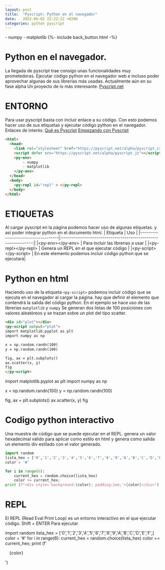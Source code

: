 ```yaml
---
layout: post
title:  "Pyscript: Python en el navegador"
date:   2022-06-02 22:22:22 +0200
categories: python pyscript
---
```

<link rel="preconnect" href="https://fonts.gstatic.com">
<link href="https://fonts.googleapis.com/css2?family=Open+Sans:wght@300&display=swap" rel="stylesheet">
<style>

.highlight{
  max-height: 60vh;
  /*overflow: scroll;*/

}

</style>
<!-- <link rel="stylesheet" href="https://pyscript.net/alpha/pyscript.css" /> -->
<script defer src="https://pyscript.net/alpha/pyscript.js"></script>
<py-env>
    - numpy
    - matplotlib
</py-env>
{%- include back_button.html -%}


# Python en el navegador.
<!--excerpt.start-->
La llegada de pyscript trae consigo unas funcionalidades muy prometedoras. 
Ejecutar código python en el navegador web e incluso poder aprovechar algunas de sus librerías más usadas.
Actualmente aún en su fase alpha Un proyecto de lo más interesante. 
<a href="https://pyscript.net/">Pyscript.net</a>

<!--excerpt.end-->
# ENTORNO
Para usar pyscript basta con incluir enlace a su código. 
Con esto podemos hacer uso de sus etiquetas y ejecutar código python en el navegador. 
Enlaces de interés: 
<a href="https://github.com/pyscript/pyscript/blob/main/README.md">Qué es Pyscript</a> 
<a href="https://github.com/pyscript/pyscript/blob/main/docs/tutorials/getting-started.md">Empezando con Pyscript</a>


```html
<html>
  <head>
    <link rel="stylesheet" href="https://pyscript.net/alpha/pyscript.css" />
    <script defer src="https://pyscript.net/alpha/pyscript.js"></script>
    <py-env>
        - numpy
        - matplotlib
    </py-env>
  </head>
  <body> 
    <py-repl id="repl" > </py-repl>
  </body>
</html>
```
# ETIQUETAS
Al cargar pyscript en la página podemos hacer uso de algunas etiquetas. 
y así poder integrar python en el documento html.
| Etiqueta                           |                                     Uso                         |
|------------------------------------|:---------------------------------------------------------------:|
|&lt;py-env&gt;&lt;/py-env&gt;       |  Para incluir las librerias a usar                              |
|&lt;py-repl&gt;&lt;/py-repl&gt;     |  Genera un REPL en el que ejecutar código                       |
|&lt;py-script&gt;&lt;/py-script&gt; |  En este elemento podemos incluir código python que se ejecutará|

# Python en html
Haciendo uso de la etiqueta `<py-script>` podemos incluir código que se ejecuta en el navegador al cargar la página.
hay que definir el elemento que contendrá la salida del código python. 
En el ejemplo se hace uso de las librerias `matplotlib` y `numpy` 
Se generan dos listas de 100 posiciones con valores aleatóreos
y se trazan sobre un plot del tipo scatter.
```html
<div id="plot"></div> 
<py-script output="plot">
import matplotlib.pyplot as plt
import numpy as np

x = np.random.randn(100)
y = np.random.randn(100)

fig, ax = plt.subplots()
ax.scatter(x, y)
fig
</py-script> 
```

<div id="plot"></div> 
<py-script output="plot">
import matplotlib.pyplot as plt
import numpy as np

x = np.random.randn(100)
y = np.random.randn(100)

fig, ax = plt.subplots()
ax.scatter(x, y)
fig
                 
</py-script> 


# Codigo python interactivo
Una muestra de código que se puede ejecutar en el REPL.
genera un valor hexadecimal válido para aplicar como estilo en html 
y genera como salida un elemento div estilado con el valor generado.

```python
import random
lista_hex = ['0','1','2','3','4','5','6','7','8','9','A','B','C','D','E','F',]
color = '#'

for i in range(6):
    current_hex = random.choice(lista_hex)
    color += current_hex;
print (f"<div style='background:{color}; padding:1em;'>{color}</div>")
```

# REPL
El REPL (Read Eval Print Loop) es un entorno interactivo en el que ejecutar código.
Shift + ENTER Para ejecutar.


<div>
<py-repl id="my-repl" >
import random
lista_hex = ['0','1','2','3','4','5','6','7','8','9','A','B','C','D','E','F',]
color = '#'
for i in range(6):
    current_hex = random.choice(lista_hex)
    color += current_hex;
print (f'<div style="background:{color}; padding:1em;">{color}</div>')
</py-repl>
</div>

